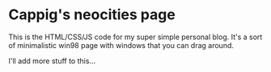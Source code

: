 # Cappig's neocities page

This is the HTML/CSS/JS code for my super simple personal blog. It's a sort of minimalistic win98 page with windows that you can drag around.

I'll add more stuff to this...
